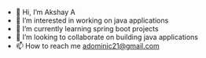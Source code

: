 - 👋 Hi, I’m Akshay A
- 👀 I’m interested in working on java applications
- 🌱 I’m currently learning spring boot projects
- 💞️ I’m looking to collaborate on building java applications 
- 📫 How to reach me adominic21@gmail.com

<!---
akshaydominic/akshaydominic is a ✨ special ✨ repository because its `README.md` (this file) appears on your GitHub profile.
You can click the Preview link to take a look at your changes.
--->
